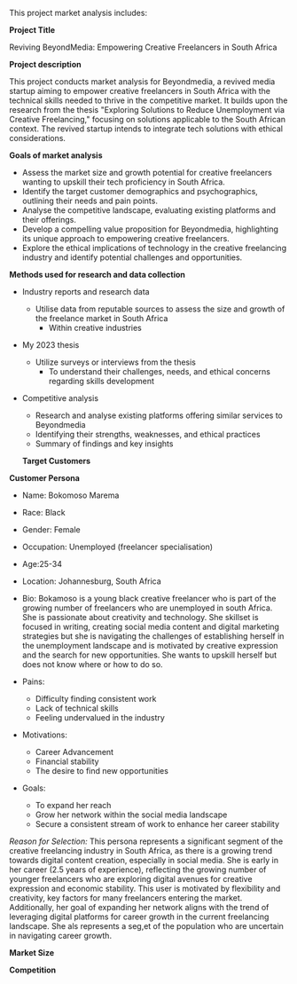 This project market analysis includes:

**Project Title**

Reviving BeyondMedia: Empowering Creative Freelancers in South Africa

**Project description**

This project conducts market analysis for Beyondmedia, a revived media startup aiming to empower creative freelancers in South Africa with the technical skills needed to thrive in the competitive market. It builds upon the research from the thesis "Exploring Solutions to Reduce Unemployment via Creative Freelancing," focusing on solutions applicable to the South African context. The revived startup intends to integrate tech solutions with ethical considerations.

**Goals of market analysis**

- Assess the market size and growth potential for creative freelancers wanting to upskill their tech proficiency in South Africa.
- Identify the target customer demographics and psychographics, outlining their needs and pain points.
- Analyse the competitive landscape, evaluating existing platforms and their offerings.
- Develop a compelling value proposition for Beyondmedia, highlighting its unique approach to empowering creative freelancers.
- Explore the ethical implications of technology in the creative freelancing industry and identify potential challenges and opportunities.

**Methods used for research and data collection** 

- Industry reports and research data

    - Utilise data from reputable sources to assess the size and growth of the freelance market in South Africa
      - Within creative industries

- My 2023 thesis
  - Utilize surveys or interviews from the thesis
    - To understand their challenges, needs, and ethical concerns regarding skills development

- Competitive analysis
    - Research and analyse existing platforms offering similar services to Beyondmedia
    - Identifying their strengths, weaknesses, and ethical practices
    - Summary of findings and key insights
 
  **Target Customers**


**Customer Persona**

- Name: Bokomoso Marema

- Race: Black

- Gender: Female

- Occupation: Unemployed  (freelancer specialisation)

- Age:25-34

- Location: Johannesburg, South Africa

- Bio: Bokamoso is a young black creative freelancer who is part of the growing number of freelancers who are unemployed in south Africa. She is passionate about creativity and technology. She skillset is focused in writing, creating social media content and digital marketing strategies but she is navigating the challenges of establishing herself in the unemployment landscape and is motivated by creative expression and the search for new opportunities. She wants to upskill herself but does not know where or how to do so.

- Pains:
  - Difficulty finding consistent work
  - Lack of technical skills
  - Feeling undervalued in the industry

- Motivations:
  - Career Advancement
  - Financial stability
  - The desire to find new opportunities

- Goals:
  - To expand her reach
  - Grow her network within the social media landscape
  - Secure a consistent stream of work to enhance her career stability

*Reason for Selection:*
This persona represents a significant segment of the creative freelancing industry in South Africa, as there is a growing trend towards digital content creation, especially in social media. She is early in her career (2.5 years of experience), reflecting the growing number of younger freelancers who are exploring digital avenues for creative expression and economic stability. This user is motivated by flexibility and creativity, key factors for many freelancers entering the market. Additionally, her goal of expanding her network aligns with the trend of leveraging digital platforms for career growth in the current freelancing landscape. She als represents a seg,et of the population who are uncertain in navigating career growth.

**Market Size**

**Competition**

